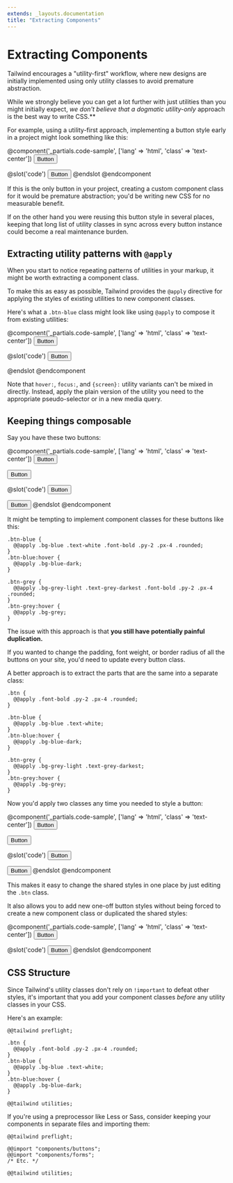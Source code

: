 ```yaml
---
extends: _layouts.documentation
title: "Extracting Components"
---
```


# Extracting Components

Tailwind encourages a "utility-first" workflow, where new designs are initially implemented using only utility classes to avoid premature abstraction.

While we strongly believe you can get a lot further with just utilities than you might initially expect, **we don't believe that a dogmatic utility*-only* approach is the best way to write CSS.**

For example, using a utility-first approach, implementing a button style early in a project might look something like this:

@component('_partials.code-sample', ['lang' => 'html', 'class' => 'text-center'])
<button class="bg-blue hover:bg-blue-dark text-white font-bold py-2 px-4 rounded">
  Button
</button>

@slot('code')
<button class="bg-blue hover:bg-blue-dark text-white font-bold py-2 px-4 rounded">
  Button
</button>
@endslot
@endcomponent

If this is the only button in your project, creating a custom component class for it would be premature abstraction; you'd be writing new CSS for no measurable benefit.

If on the other hand you were reusing this button style in several places, keeping that long list of utility classes in sync across every button instance could become a real maintenance burden.


## Extracting utility patterns with `@apply`

When you start to notice repeating patterns of utilities in your markup, it might be worth extracting a component class.

To make this as easy as possible, Tailwind provides the `@apply` directive for applying the styles of existing utilities to new component classes.

Here's what a `.btn-blue` class might look like using `@apply` to compose it from existing utilities:

@component('_partials.code-sample', ['lang' => 'html', 'class' => 'text-center'])
<button class="bg-blue hover:bg-blue-dark text-white font-bold py-2 px-4 rounded">
  Button
</button>

@slot('code')
<button class="btn-blue">
  Button
</button>

<style>
.btn-blue {
  @@apply .bg-blue .text-white .font-bold .py-2 .px-4 .rounded;
}
.btn-blue:hover {
  @@apply .bg-blue-dark;
}
</style>
@endslot
@endcomponent

Note that `hover:`, `focus:`, and `{screen}:` utility variants can't be mixed in directly. Instead, apply the plain version of the utility you need to the appropriate pseudo-selector or in a new media query.


## Keeping things composable

Say you have these two buttons:

@component('_partials.code-sample', ['lang' => 'html', 'class' => 'text-center'])
<button class="bg-blue hover:bg-blue-dark text-white font-bold py-2 px-4 rounded mr-4">
  Button
</button>

<button class="bg-grey-light hover:bg-grey text-grey-darkest font-bold py-2 px-4 rounded">
  Button
</button>

@slot('code')
<button class="bg-blue hover:bg-blue-dark text-white font-bold py-2 px-4 rounded">
  Button
</button>

<button class="bg-grey-light hover:bg-grey text-grey-darkest font-bold py-2 px-4 rounded">
  Button
</button>
@endslot
@endcomponent

It might be tempting to implement component classes for these buttons like this:

```less
.btn-blue {
  @@apply .bg-blue .text-white .font-bold .py-2 .px-4 .rounded;
}
.btn-blue:hover {
  @@apply .bg-blue-dark;
}

.btn-grey {
  @@apply .bg-grey-light .text-grey-darkest .font-bold .py-2 .px-4 .rounded;
}
.btn-grey:hover {
  @@apply .bg-grey;
}
```

The issue with this approach is that **you still have potentially painful duplication.**

If you wanted to change the padding, font weight, or border radius of all the buttons on your site, you'd need to update every button class.

A better approach is to extract the parts that are the same into a separate class:

```less
.btn {
  @@apply .font-bold .py-2 .px-4 .rounded;
}

.btn-blue {
  @@apply .bg-blue .text-white;
}
.btn-blue:hover {
  @@apply .bg-blue-dark;
}

.btn-grey {
  @@apply .bg-grey-light .text-grey-darkest;
}
.btn-grey:hover {
  @@apply .bg-grey;
}
```

Now you'd apply two classes any time you needed to style a button:

@component('_partials.code-sample', ['lang' => 'html', 'class' => 'text-center'])
<button class="bg-blue hover:bg-blue-dark text-white font-bold py-2 px-4 rounded mr-4">
  Button
</button>

<button class="bg-grey-light hover:bg-grey text-grey-darkest font-bold py-2 px-4 rounded">
  Button
</button>

@slot('code')
<button class="btn btn-blue">
  Button
</button>

<button class="btn btn-grey">
  Button
</button>
@endslot
@endcomponent

This makes it easy to change the shared styles in one place by just editing the `.btn` class.

It also allows you to add new one-off button styles without being forced to create a new component class or duplicated the shared styles:

@component('_partials.code-sample', ['lang' => 'html', 'class' => 'text-center'])
<button class="bg-green hover:bg-green-light text-white font-bold py-2 px-4 rounded">
  Button
</button>

@slot('code')
<button class="btn bg-green hover:bg-green-light text-white">
  Button
</button>
@endslot
@endcomponent


## CSS Structure

Since Tailwind's utility classes don't rely on `!important` to defeat other styles, it's important that you add your component classes *before* any utility classes in your CSS.

Here's an example:

```less
@@tailwind preflight;

.btn {
  @@apply .font-bold .py-2 .px-4 .rounded;
}
.btn-blue {
  @@apply .bg-blue .text-white;
}
.btn-blue:hover {
  @@apply .bg-blue-dark;
}

@@tailwind utilities;
```

If you're using a preprocessor like Less or Sass, consider keeping your components in separate files and importing them:

```less
@@tailwind preflight;

@@import "components/buttons";
@@import "components/forms";
/* Etc. */

@@tailwind utilities;
```

